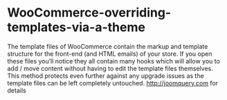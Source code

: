 WooCommerce-overriding-templates-via-a-theme
============================================

The template files of WooCommerce contain the markup and template structure for the front-end (and HTML emails) of your store. If you open these files you’ll notice they all contain many hooks which will allow you to add / move content without having to edit the template files themselves. This method protects even further against any upgrade issues as the template files can be left completely untouched.
http://joomquery.com for details
